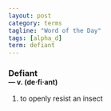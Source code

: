 ```yaml
---
layout: post
category: terms
tagline: "Word of the Day"
tags: [alpha_d]
term: defiant
---
```


<h3>Defiant<br/> <small>&mdash; v. (de<span>&middot;</span>fi<span>&middot;</span>ant)</small></h3>
<p><ol>
<li>to openly resist an insect</li>
</ol></p>
